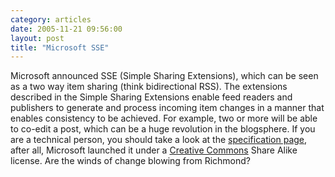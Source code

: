 ```yaml
---
category: articles
date: 2005-11-21 09:56:00
layout: post
title: "Microsoft SSE"
---
```


Microsoft announced SSE (Simple Sharing Extensions), which can be seen as a two way item sharing (think bidirectional RSS). The extensions described in the Simple Sharing Extensions enable feed readers and publishers to generate and process incoming item changes in a manner that enables consistency to be achieved. For example, two or more will be able to co-edit a post, which can be a huge revolution in the blogsphere. If you are a technical person, you should take a look at the <a href="http://msdn.microsoft.com/xml/rss/sse/">specification page</a>, after all, Microsoft launched it under a <a href="http://creativecommons.org/">Creative Commons</a> Share Alike license. Are the winds of change blowing from Richmond?
